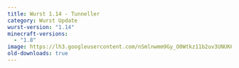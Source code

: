 ```yaml
---
title: Wurst 1.14 - Tunneller
category: Wurst Update
wurst-version: "1.14"
minecraft-versions:
  - "1.8"
image: https://lh3.googleusercontent.com/nSmlnwmm9Gy_O0Wtkz11b2uv3UNUK60pi0m3B6Snn8ao1pnTUsG5JgXph-i0FC5SAUA6y1d3Kw90qxd5CyHPZJIbtvviaUOKLti4guKxXjrXwilmfyCqujsb6ckgeKJOOBJCekpA6YRza8kLlVMsxEeCrH4ZTYbrYAjZMPhMAz0rIp5yNo7JEbzrolhOHazE6bELZo8r0nM51dATlvvXCAc1ETfUVnpEvS2bJ0aBe4R14mPnKZK0TdkSIn9MOiSn4tI5UQqeF4RVMXM7Foi4OS4LZ7u0TXApopfFrdzZQGbsrnse54Pzsp9Ngt8MYk1CU_vzxnzsFkZgCqZw55YR1jSNAyXB4wd3KAURbd2RgIKX_pnYAX2PZYYHbgTcWjMzCq-i5I8wq0Wccvd9NLGeFeox0KpJ3gadoIOmHRKnSe316z7VCVW1COdwvxB2l-aJankXHpXGmjl53eA0oan4xchZQrEwSvgsdu85xfUzs7Z7Gp85d86CPIVRftHOsKPrZAaaEZ_8f16zGQICZqoFo5BvIiuF-Ws5of4vzh3dmmo289XHWmI2NvG3Fe0xBVjCXJa47F-w8WyFtg45lfr4OkANamAYq1m17tpfIwLntV6fZwGR=w1280-h720-no
old-downloads: true
---
```

